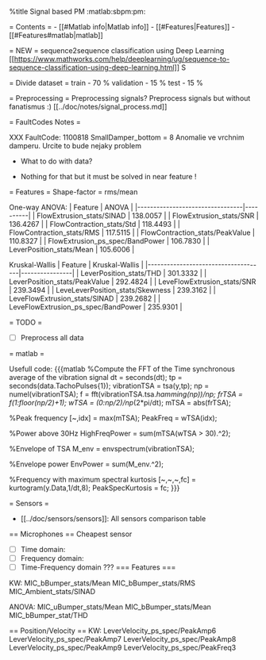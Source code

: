 %title Signal based PM
:matlab:sbpm:pm:

= Contents =
    - [[#Matlab info|Matlab info]]
    - [[#Features|Features]]
        - [[#Features#matlab|matlab]]



= NEW =
sequence2sequence classification using Deep Learning
[[https://www.mathworks.com/help/deeplearning/ug/sequence-to-sequence-classification-using-deep-learning.html]]
S

= Divide dataset =
train - 70 % 
validation - 15 %
test - 15 %

= Preprocessing =
Preprocessing signals?
Preprocess signals but without fanatismus :)
[[../doc/notes/signal_process.md]]


= FaultCodes Notes =

XXX FaultCode: 1100818
SmallDamper_bottom = 8
Anomalie ve vrchnim damperu. Urcite to bude nejaky problem

* What to do with data?
- Nothing for that but it must be solved in near feature !


= Features =
Shape-factor = rms/mean

One-way ANOVA:
| Feature                         | ANOVA    |
|---------------------------------|----------|
| FlowExtrusion_stats/SINAD       | 138.0057 |
| FlowExtrusion_stats/SNR         | 136.4267 |
| FlowContraction_stats/Std       | 118.4493 |
| FlowContraction_stats/RMS       | 117.5115 |
| FlowContraction_stats/PeakValue | 110.8327 |
| FlowExtrusion_ps_spec/BandPower | 106.7830 |
| LeverPosition_stats/Mean        | 105.6006 |

Kruskal-Wallis
| Feature                             | Kruskal-Wallis |
|-------------------------------------|----------------|
| LeverPosition_stats/THD             | 301.3332       |
| LeverPosition_stats/PeakValue       | 292.4824       |
| LeveFlowExtrusion_stats/SNR         | 239.3494       |
| LeveLeverPosition_stats/Skewness    | 239.3162       |
| LeveFlowExtrusion_stats/SINAD       | 239.2682       |
| LeveFlowExtrusion_ps_spec/BandPower | 235.9301       |


= TODO =
* [ ] Preprocess all data


= matlab =

Usefull code:
{{{matlab
%Compute the FFT of the Time synchronous average of the vibration signal
dt = seconds(dt);
tp = seconds(data.TachoPulses{1});
vibrationTSA = tsa(y,tp);
np = numel(vibrationTSA);
f = fft(vibrationTSA.tsa.*hamming(np))/np;
frTSA = f(1:floor(np/2)+1);
wTSA = (0:np/2)/np*(2*pi/dt);
mTSA = abs(frTSA);

%Peak frequency
[~,idx] = max(mTSA);
PeakFreq = wTSA(idx);

%Power above 30Hz
HighFreqPower = sum(mTSA(wTSA > 30).^2);

%Envelope of TSA
M_env = envspectrum(vibrationTSA);

%Envelope power
EnvPower = sum(M_env.^2);

%Frequency with maximum spectral kurtosis
[~,~,~,fc] = kurtogram(y.Data,1/dt,8);
PeakSpecKurtosis = fc;
}}}



= Sensors =
- [[../doc/sensors/sensors]]: All sensors comparison table

== Microphones ==
Cheapest sensor
* [ ] Time domain:
* [ ] Frequency domain:
* [ ] Time-Frequency domain ???
=== Features ===

KW:
MIC_bBumper_stats/Mean
MIC_bBumper_stats/RMS
MIC_Ambient_stats/SINAD

ANOVA:
MIC_uBumper_stats/Mean
MIC_bBumper_stats/Mean
MIC_bBumper_stat/THD


== Position/Velocity ==
KW:
LeverVelocity_ps_spec/PeakAmp6
LeverVelocity_ps_spec/PeakAmp7
LeverVelocity_ps_spec/PeakAmp8
LeverVelocity_ps_spec/PeakAmp9
LeverVelocity_ps_spec/PeakFreq3





